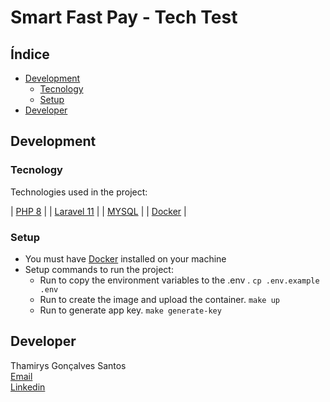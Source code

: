 # Smart Fast Pay - Tech Test

## Índice

- [Development](#Development)
  - [Tecnology](#Tecnology)
  - [Setup](#Setup)
- [Developer](#Developer)

## Development

### Tecnology

Technologies used in the project:

| [PHP 8](https://www.php.net/)    |
| [Laravel 11](https://laravel.com/)    |
| [MYSQL](https://www.mysql.com/)    |
| [Docker](https://www.docker.com/)     |

### Setup

- You must have [Docker](https://www.docker.com/) installed on your machine
- Setup commands to run the project:
  - Run to copy the environment variables to the .env .
    `cp .env.example .env`
  - Run  to create the image and upload the container.
    `make up`
  - Run to generate app key.
    `make generate-key`

## Developer

Thamirys Gonçalves Santos<br>
[Email](mailto:thamirysgoncalves.prog@gmail.com)<br>
[Linkedin](https://www.linkedin.com/in/thamirysgoncalves/)
